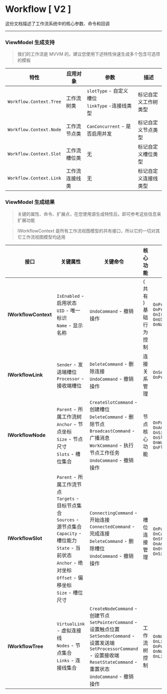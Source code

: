 ﻿# Workflow [ V2 ]

这份文档描述了工作流系统中的核心参数、命令和回调

---

### ViewModel 生成支持

> 我们的工作流是 MVVM 的，建议您使用下述特性快速生成多个包含可选项的模板

| 特性 | 应用对象 | 参数 | 描述 |
|------|----------|------|------|
| `Workflow.Context.Tree` | 工作流树类 | `slotType` - 自定义槽位<br>`linkType` -连接线类型 | 标记自定义工作树类型 |
| `Workflow.Context.Node` | 工作流节点类 | `CanConcurrent` - 是否启用并发 | 标记自定义节点类型 |
| `Workflow.Context.Slot` | 工作流槽位类 | 无 | 标记自定义槽位类型 |
| `Workflow.Context.Link` | 工作流连接线类 | 无 | 标记自定义连接线类型 |

### ViewModel 生成结果

> 关键的属性、命令、扩展点，在您使用源生成特性后，即可参考这些信息来扩展功能

> IWorkflowContext 是所有工作流视图模型的共有接口，所以它的一切对其它工作流视图模型均适用

| **接口** | **关键属性** | **关键命令** | **核心功能**      | **回调方法** | **重要方法** |
|----------|--------------|--------------|---------------|--------------|--------------|
| **IWorkflowContext** | `IsEnabled` - 启用状态<br>`UID` - 唯一标识<br>`Name` - 显示名称 | `UndoCommand` - 撤销操作 | ( 共有 ) 基础行为控制 | `OnPropertyChanging`<br>`OnPropertyChanged`<br>`OnIsEnabledChanging/Changed`<br>`OnUIDChanging/Changed`<br>`OnNameChanging/Changed` | 无 |
| **IWorkflowLink** | `Sender` - 发送端槽位<br>`Processor` - 接收端槽位 | `DeleteCommand` - 删除连接<br>`UndoCommand` - 撤销操作 | 连接关系管理        | `OnSenderChanging/Changed`<br>`OnProcessorChanging/Changed` | 无 |
| **IWorkflowNode** | `Parent` - 所属工作流树<br>`Anchor` - 节点坐标<br>`Size` - 节点尺寸<br>`Slots` - 槽位集合 | `CreateSlotCommand` - 创建槽位<br>`DeleteCommand` - 删除节点<br>`BroadcastCommand` - 广播消息<br>`WorkCommand` - 执行节点工作任务<br>`UndoCommand` - 撤销操作 | 节点核心功能        | `OnParentChanging/Changed`<br>`OnAnchorChanging/Changed`<br>`OnSizeChanging/Changed`<br>`OnSlotAdded/Removed/Created`<br>`OnWorkExecuting/Canceled/Finished`<br>`OnFlowing/FlowCanceled/FlowFinished` | `FindLink()` - 查找连接 |
| **IWorkflowSlot** | `Parent` - 所属工作流节点<br>`Targets` - 目标节点集合<br>`Sources` - 源节点集合<br>`Capacity` - 槽位能力<br>`State` - 当前状态<br>`Anchor` - 绝对坐标<br>`Offset` - 偏移坐标<br>`Size` - 槽位尺寸 | `ConnectingCommand` - 开始连接<br>`ConnectedCommand` - 完成连接<br>`DeleteCommand` - 删除槽位<br>`UndoCommand` - 撤销操作 | 槽位连接管理        | <br>`OnParentChanging/Changed`<br>`OnCapacityChanging/Changed`<br>`OnStateChanging/Changed`<br>`OnAnchorChanging/Changed`<br>`OnOffsetChanging/Changed`<br>`OnSizeChanging/Changed` | 无 |
| **IWorkflowTree** | `VirtualLink` - 虚拟连接线<br>`Nodes` - 节点集合<br>`Links` - 连接线集合 | `CreateNodeCommand` - 创建节点<br>`SetPointerCommand` - 设置触点位置<br>`SetSenderCommand` - 设置发送端<br>`SetProcessorCommand` - 设置接收端<br>`ResetStateCommand` - 重置状态<br>`UndoCommand` - 撤销操作 | 工作流树控制        | `OnNodeAdded/Removed/Created`<br>`OnLinkAdded/Removed/Created`<br>`OnPointerChanging/Changed`<br>`OnNodeReseting/Reseted`<br>`OnLinkReseted` | `PushUndo()` - 压入撤销操作<br>`FindLink()` - 查找连接 |